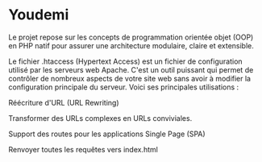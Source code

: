 # Youdemi
Le projet repose sur les concepts de programmation orientée objet (OOP) en PHP natif pour assurer une architecture modulaire, claire et extensible.






Le fichier .htaccess (Hypertext Access) est un fichier de configuration utilisé par les serveurs web Apache. C'est un outil puissant qui permet de contrôler de nombreux aspects de votre site web sans avoir à modifier la configuration principale du serveur.
Voici ses principales utilisations :

Réécriture d'URL (URL Rewriting)

Transformer des URLs complexes en URLs conviviales.

Support des routes pour les applications Single Page (SPA)

Renvoyer toutes les requêtes vers index.html

